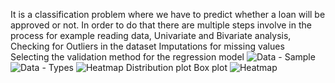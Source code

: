 It is a classification problem where we have to predict whether a loan will be approved or not. In order to do that there are multiple steps involve in the process for example reading data, Univariate and Bivariate analysis,
Checking for Outliers in the dataset
Imputations for missing values
Selecting the validation method for the regression model
![Data - Sample](https://github.com/Talha-Javed965/Loan-Prediction-System/assets/83302927/c7733d8b-75f2-4675-a55d-0f68436d0c53)
![Data - Types](https://github.com/Talha-Javed965/Loan-Prediction-System/assets/83302927/142800e3-3de6-4e1a-9543-e5f727a49ce4)
![![Heatmap](https://github.com/Talha-Javed965/Loan-Prediction-System/assets/83302927/2932bae8-70df-4108-9b15-10cc205a4202)
Distribution plot   Box plot](https://github.com/Talha-Javed965/Loan-Prediction-System/assets/83302927/d4b53200-4c66-4a39-ae00-b0a688093652)
![Heatmap](https://github.com/Talha-Javed965/Loan-Prediction-System/assets/83302927/7ce1d612-65e2-49b6-be5f-4418b341a258)
